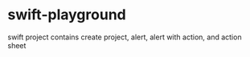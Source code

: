 # swift-playground
swift project contains create project, alert, alert with action, and action sheet
